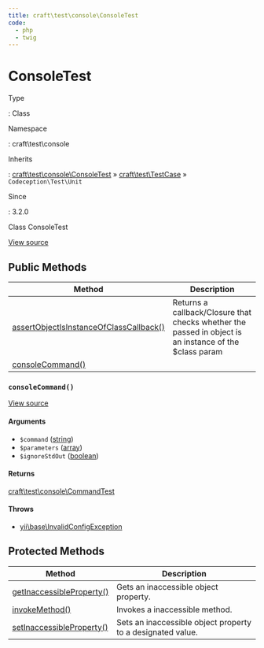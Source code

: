 ```yaml
---
title: craft\test\console\ConsoleTest
code:
  - php
  - twig
---
```


# ConsoleTest

Type

:   Class

Namespace

:   craft\test\console

Inherits

:   [craft\test\console\ConsoleTest](craft-test-console-consoletest.md) &raquo;
[craft\test\TestCase](craft-test-testcase.md) &raquo;
`Codeception\Test\Unit`

Since

:   3.2.0



Class ConsoleTest





[View source](https://github.com/craftcms/cms/blob/master/src/test/console/ConsoleTest.php)






## Public Methods

| Method                                                                                                                                          | Description
| ----------------------------------------------------------------------------------------------------------------------------------------------- | ------------------------------------------------------------------------------------------------------
| [assertObjectIsInstanceOfClassCallback()](craft-test-testcase.md#method-assertobjectisinstanceofclasscallback "Defined by craft\test\TestCase") | Returns a callback/Closure that checks whether the passed in object is an instance of the $class param
| [consoleCommand()](craft-test-console-consoletest.md#method-consolecommand)                                                                     |

### `consoleCommand()`










[View source](https://github.com/craftcms/cms/blob/master/src/test/console/ConsoleTest.php#L29-L32)


#### Arguments

- `$command` ([string](http://php.net/language.types.string))
- `$parameters` ([array](http://php.net/language.types.array))
- `$ignoreStdOut` ([boolean](http://php.net/language.types.boolean))

#### Returns

[craft\test\console\CommandTest](craft-test-console-commandtest.md)

#### Throws

- [yii\base\InvalidConfigException](https://www.yiiframework.com/doc/api/2.0/yii-base-invalidconfigexception)




## Protected Methods

| Method                                                                                                              | Description
| ------------------------------------------------------------------------------------------------------------------- | -----------------------------------------------------------
| [getInaccessibleProperty()](craft-test-testcase.md#method-getinaccessibleproperty "Defined by craft\test\TestCase") | Gets an inaccessible object property.
| [invokeMethod()](craft-test-testcase.md#method-invokemethod "Defined by craft\test\TestCase")                       | Invokes a inaccessible method.
| [setInaccessibleProperty()](craft-test-testcase.md#method-setinaccessibleproperty "Defined by craft\test\TestCase") | Sets an inaccessible object property to a designated value.






